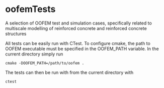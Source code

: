 # oofemTests
A selection of OOFEM test and simulation cases, specifically related to multiscale modelling of reinforced concrete and reinforced concrete structures

All tests can be easily run with CTest. To configure cmake, the path to OOFEM executable must be specified in the OOFEM_PATH variable. In the current directory simply run

`cmake -DOOFEM_PATH=/path/to/oofem .`

The tests can then be run with from the current directory with

`ctest`